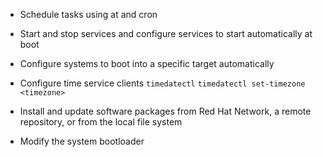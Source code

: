 - Schedule tasks using at and cron

- Start and stop services and configure services to start automatically at boot

- Configure systems to boot into a specific target automatically

- Configure time service clients
`timedatectl`
`timedatectl set-timezone <timezone>`


- Install and update software packages from Red Hat Network, a remote repository, or from the local file system

- Modify the system bootloader
